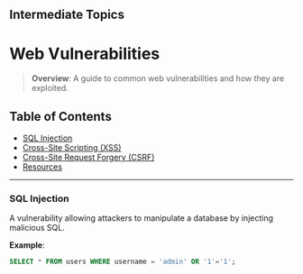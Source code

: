## Intermediate Topics

# Web Vulnerabilities

> **Overview**: A guide to common web vulnerabilities and how they are exploited.

## Table of Contents
- [SQL Injection](#sql-injection)
- [Cross-Site Scripting (XSS)](#cross-site-scripting-xss)
- [Cross-Site Request Forgery (CSRF)](#cross-site-request-forgery-csrf)
- [Resources](#resources)

---

### SQL Injection
A vulnerability allowing attackers to manipulate a database by injecting malicious SQL.

**Example**:
```sql
SELECT * FROM users WHERE username = 'admin' OR '1'='1';
```
